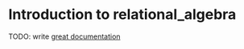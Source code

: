 # Introduction to relational_algebra

TODO: write [great documentation](http://jacobian.org/writing/what-to-write/)
